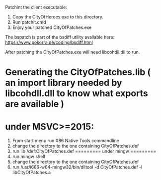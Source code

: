Patchint the client executable:

1. Copy the CityOfHeroes.exe to this directory.
2. Run patchit.cmd
3. Enjoy your patched CityOfPatches.exe

The bspatch is part of the bsdiff utility available here: https://www.pokorra.de/coding/bsdiff.html


After patching the CityOfPatches.exe will need libcohdll.dll to run.

Generating the CityOfPatches.lib ( an import library needed by libcohdll.dll to know what exports are available ) 
=========
under MSVC>=2015:
=========
1. From start menu run X86 Native Tools commandline
2. change the directory to the one containing CityOfPatches.def
3. run lib /def:CityOfPatches.def
=========
under mingw
=========
1. run mingw shell
2. change the directory to the one containing CityOfPatches.def
3. run /usr/i686-w64-mingw32/bin/dlltool -d CityOfPatches.def -l libCityOfPatches.a




